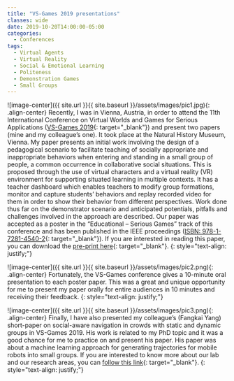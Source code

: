 ```yaml
---
title: "VS-Games 2019 presentations"
classes: wide
date: 2019-10-20T14:00:00-05:00
categories:
  - Conferences
tags:
  - Virtual Agents
  - Virtual Reality
  - Social & Emotional Learning
  - Politeness
  - Demonstration Games
  - Small Groups 
---
```

![image-center]({{ site.url }}{{ site.baseurl }}/assets/images/pic1.jpg){: .align-center}
Recently, I was in Vienna, Austria, in order to attend the 11th International Conference on Virtual Worlds and Games for Serious Applications ([VS-Games 2019](https://vsgames.org/2019/){: target="_blank"}) and present two papers (mine and my colleague’s one). It took place at the Natural History Museum, Vienna. 
My paper presents an initial work involving the design of a pedagogical scenario to facilitate teaching of socially appropriate and inappropriate behaviors when entering and standing in a small group of people, a common occurrence in collaborative social situations. This is proposed through the use of virtual characters and a virtual reality (VR) environment for supporting situated learning in multiple contexts. It has a teacher dashboard which enables teachers to modify group formations, monitor and capture students’ behaviors and replay recorded video for them in order to show their behavior from different perspectives. Work done thus far on the demonstrator scenario and anticipated potentials, pitfalls and challenges involved in the approach are described. 
Our paper was accepted as a poster in the “Educational – Serious Games” track of this conference and has been published in the IEEE proceedings ([ISBN: 978-1-7281-4540-2](http://ieeexplore.ieee.org/stamp/stamp.jsp?tp=&arnumber=8864528&isnumber=8864508){: target="_blank"}). If you are interested in reading this paper, you can download the [pre-print here](https://www.researchgate.net/publication/335611803_Towards_Virtual_Agents_for_Supporting_Appropriate_Small_Group_Behaviors_in_Educational_Contexts){: target="_blank"}.
{: style="text-align: justify;"}

![image-center]({{ site.url }}{{ site.baseurl }}/assets/images/pic2.png){: .align-center}
Fortunately, the VS-Games conference gives a 10-minute oral presentation to each poster paper. This was a great and unique opportunity for me to present my paper orally for entire audiences in 10 minutes and receiving their feedback.
{: style="text-align: justify;"}

![image-center]({{ site.url }}{{ site.baseurl }}/assets/images/pic3.png){: .align-center}
Finally, I have also presented my colleague’s (Fangkai Yang) short-paper on social-aware navigation in crowds with static and dynamic groups in VS-Games 2019. His work is related to my PhD topic and it was a good chance for me to practice on and present his paper. His paper was about a machine learning approach for generating trajectories for mobile robots into small groups. If you are interested to know more about our lab and our research areas, you can [follow this link](http://www.csc.kth.se/~chpeters/ESAL/research.html){: target="_blank"}.
{: style="text-align: justify;"}
